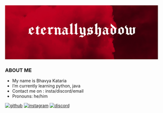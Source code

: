 ![developer](https://github.com/eternallyshadow/eternallyshadow/blob/main/static.png)

### ABOUT ME
-  My name is Bhavya Kataria
-  I’m currently learning python, java
-  Contact me on : insta/discord/email 
-  Pronouns: he/him


[<img src='https://cdn.jsdelivr.net/npm/simple-icons@3.0.1/icons/github.svg' alt='github' height='40'>](https://github.com/eternallyshadow)  [<img src='https://cdn.jsdelivr.net/npm/simple-icons@3.0.1/icons/instagram.svg' alt='instagram' height='40'>](https://www.instagram.com/eternallyshadow/)  [<img src='https://cdn.jsdelivr.net/npm/simple-icons@3.0.1/icons/discord.svg' alt='discord' height='40'>](discord.com/app) 
